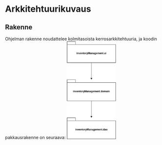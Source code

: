 <h1>Arkkitehtuurikuvaus</h1>

<h2>Rakenne</h2>
Ohjelman rakenne noudattelee kolmitasoista kerrosarkkitehtuuria, ja koodin pakkausrakenne on seuraava:

<img src="https://github.com/jkukko/ot-harjoitustyo/blob/master/documentation/kuvat/a-1.png" width="160">
